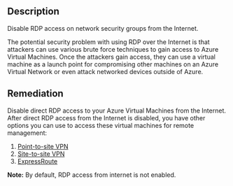 ## Description

Disable RDP access on network security groups from the Internet.

The potential security problem with using RDP over the Internet is that attackers can use various brute force techniques to gain access to Azure Virtual Machines. Once the attackers gain access, they can use a virtual machine as a launch point for compromising other machines on an Azure Virtual Network or even attack networked devices outside of Azure.

## Remediation

Disable direct RDP access to your Azure Virtual Machines from the Internet. After direct RDP access from the Internet is disabled, you have other options you can use to access these virtual machines for remote management:

1. [Point-to-site VPN](https://docs.microsoft.com/en-us/azure/vpn-gateway/vpn-gateway-howto-point-to-site-resource-manager-portal)
1. [Site-to-site VPN](https://docs.microsoft.com/en-us/azure/vpn-gateway/vpn-gateway-howto-site-to-site-resource-manager-portal)
1. [ExpressRoute](https://docs.microsoft.com/en-us/azure/expressroute/)

**Note:** By default, RDP access from internet is not enabled.
